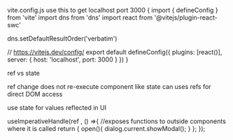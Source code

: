 vite.config.js use this to get localhost port 3000 {
  import { defineConfig } from 'vite'
  import dns from 'dns'
  import react from '@vitejs/plugin-react-swc'
  
  dns.setDefaultResultOrder('verbatim')
  
  // https://vitejs.dev/config/
  export default defineConfig({
    plugins: [react()],
    server: {
      host: 'localhost',
      port: 3000
    }
  })
}


ref vs state

ref change does not re-execute component like state
can uses refs for direct DOM access

use state for values reflected in UI

useImperativeHandle(ref , () =>{  //exposes functions to outside components where it is called
    return {
        open(){
            dialog.current.showModal();
        }
    };
});